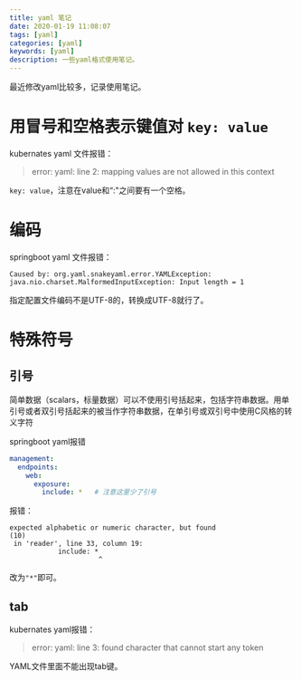 ```yaml
---
title: yaml 笔记
date: 2020-01-19 11:08:07
tags: [yaml]
categories: [yaml]
keywords: [yaml]
description: 一些yaml格式使用笔记。
---
```


最近修改yaml比较多，记录使用笔记。
<!-- more -->

# 用冒号和空格表示键值对 `key: value`

kubernates yaml 文件报错：
>error: yaml: line 2: mapping values are not allowed in this context

`key: value`，注意在value和“:"之间要有一个空格。


# 编码

springboot yaml 文件报错：
```
Caused by: org.yaml.snakeyaml.error.YAMLException: java.nio.charset.MalformedInputException: Input length = 1
```
指定配置文件编码不是UTF-8的，转换成UTF-8就行了。


# 特殊符号

## 引号
简单数据（scalars，标量数据）可以不使用引号括起来，包括字符串数据。用单引号或者双引号括起来的被当作字符串数据，在单引号或双引号中使用C风格的转义字符

springboot yaml报错
```yaml
management:
  endpoints:
    web:
      exposure:
        include: *   # 注意这里少了引号
```		
报错：
```
expected alphabetic or numeric character, but found 
(10)
 in 'reader', line 33, column 19:
            include: *
                      ^
```

改为`"*"`即可。

## tab

kubernates yaml报错：
>error: yaml: line 3: found character that cannot start any token

YAML文件里面不能出现tab键。